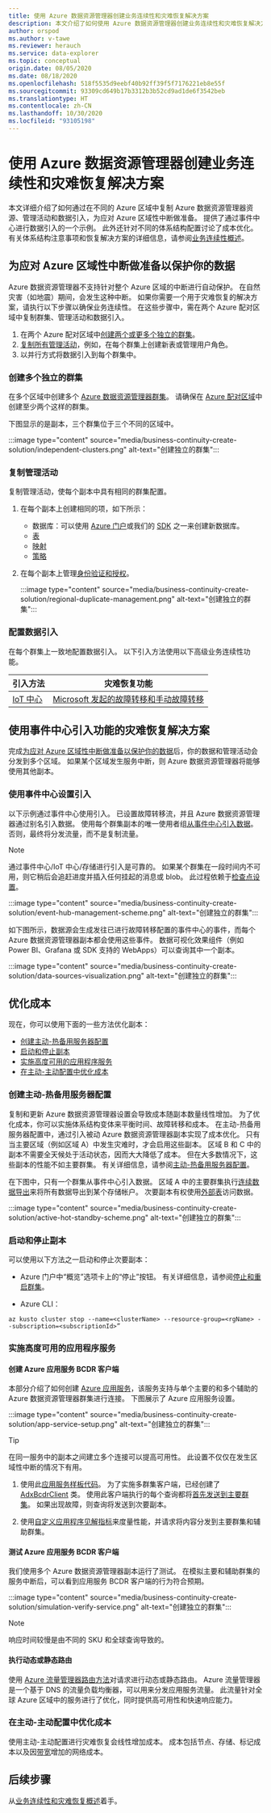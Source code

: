 ```yaml
---
title: 使用 Azure 数据资源管理器创建业务连续性和灾难恢复解决方案
description: 本文介绍了如何使用 Azure 数据资源管理器创建业务连续性和灾难恢复解决方案
author: orspod
ms.author: v-tawe
ms.reviewer: herauch
ms.service: data-explorer
ms.topic: conceptual
origin.date: 08/05/2020
ms.date: 08/18/2020
ms.openlocfilehash: 518f5535d9eebf40b92ff39f5f7176221eb8e55f
ms.sourcegitcommit: 93309cd649b17b3312b3b52cd9ad1de6f3542beb
ms.translationtype: HT
ms.contentlocale: zh-CN
ms.lasthandoff: 10/30/2020
ms.locfileid: "93105198"
---
```

# <a name="create-business-continuity-and-disaster-recovery-solutions-with-azure-data-explorer"></a>使用 Azure 数据资源管理器创建业务连续性和灾难恢复解决方案

本文详细介绍了如何通过在不同的 Azure 区域中复制 Azure 数据资源管理器资源、管理活动和数据引入，为应对 Azure 区域性中断做准备。 提供了通过事件中心进行数据引入的一个示例。 此外还针对不同的体系结构配置讨论了成本优化。 有关体系结构注意事项和恢复解决方案的详细信息，请参阅[业务连续性概述](business-continuity-overview.md)。

## <a name="prepare-for-azure-regional-outage-to-protect-your-data"></a>为应对 Azure 区域性中断做准备以保护你的数据

Azure 数据资源管理器不支持针对整个 Azure 区域的中断进行自动保护。 在自然灾害（如地震）期间，会发生这种中断。 如果你需要一个用于灾难恢复的解决方案，请执行以下步骤以确保业务连续性。 在这些步骤中，需在两个 Azure 配对区域中复制群集、管理活动和数据引入。

1. 在两个 Azure 配对区域中[创建两个或更多个独立的群集](#create-multiple-independent-clusters)。
1. [复制所有管理活动](#replicate-management-activities)，例如，在每个群集上创建新表或管理用户角色。
1. 以并行方式将数据引入到每个群集中。

### <a name="create-multiple-independent-clusters"></a>创建多个独立的群集

在多个区域中创建多个 [Azure 数据资源管理器群集](create-cluster-database-portal.md)。
请确保在 [Azure 配对区域](/best-practices-availability-paired-regions)中创建至少两个这样的群集。

下图显示的是副本，三个群集位于三个不同的区域中。 

:::image type="content" source="media/business-continuity-create-solution/independent-clusters.png" alt-text="创建独立的群集":::

### <a name="replicate-management-activities"></a>复制管理活动

复制管理活动，使每个副本中具有相同的群集配置。

1. 在每个副本上创建相同的项，如下所示： 
    * 数据库：可以使用 [Azure 门户](create-cluster-database-portal.md#create-a-database)或我们的 [SDK](https://github.com/Azure/azure-sdk-for-net/tree/master/sdk/kusto/Microsoft.Azure.Management.Kusto) 之一来创建新数据库。
    * [表](kusto/management/create-table-command.md)
    * [映射](kusto/management/create-ingestion-mapping-command.md)
    * [策略](kusto/management/policies.md)

1. 在每个副本上管理[身份验证和授权](kusto/management/security-roles.md)。

    :::image type="content" source="media/business-continuity-create-solution/regional-duplicate-management.png" alt-text="创建独立的群集":::    

### <a name="configure-data-ingestion"></a>配置数据引入

在每个群集上一致地配置数据引入。 以下引入方法使用以下高级业务连续性功能。

|引入方法  |灾难恢复功能  |
|---------|---------|
|[IoT 中心](/iot-hub/iot-hub-ha-dr#cross-region-dr)  |[Microsoft 发起的故障转移和手动故障转移](/iot-hub/iot-hub-ha-dr#cross-region-dr) |

<!-- |[Event Hub](ingest-data-event-hub.md) | Metadata disaster recovery using [primary and secondary disaster recovery namespaces](/event-hubs/event-hubs-geo-dr)     | -->

<!-- |[Ingest from storage using Event Grid subscription](ingest-data-event-grid.md) |  Implement a [geo-disaster recovery](/event-hubs/event-hubs-geo-dr) for the blob-created messages that are sent to Event Hub and the [disaster recovery and account failover strategy](/storage/common/storage-disaster-recovery-guidance)       | -->

## <a name="disaster-recovery-solution-using-event-hub-ingestion"></a>使用事件中心引入功能的灾难恢复解决方案

完成[为应对 Azure 区域性中断做准备以保护你的数据](#prepare-for-azure-regional-outage-to-protect-your-data)后，你的数据和管理活动会分发到多个区域。 如果某个区域发生服务中断，则 Azure 数据资源管理器将能够使用其他副本。 

### <a name="set-up-ingestion-using-event-hub"></a>使用事件中心设置引入

以下示例通过事件中心使用引入。 已设置故障转移流，并且 Azure 数据资源管理器通过别名引入数据。 使用每个群集副本的唯一使用者组[从事件中心引入数据](ingest-data-event-hub.md)。 否则，最终将分发流量，而不是复制流量。

> [!NOTE] 
> 通过事件中心/IoT 中心/存储进行引入是可靠的。 如果某个群集在一段时间内不可用，则它稍后会追赶进度并插入任何挂起的消息或 blob。 此过程依赖于[检查点设置](/event-hubs/event-hubs-features#checkpointing)。

:::image type="content" source="media/business-continuity-create-solution/event-hub-management-scheme.png" alt-text="创建独立的群集":::

如下图所示，数据源会生成发往已进行故障转移配置的事件中心的事件，而每个 Azure 数据资源管理器副本都会使用这些事件。 数据可视化效果组件（例如 Power BI、Grafana 或 SDK 支持的 WebApps）可以查询其中一个副本。

:::image type="content" source="media/business-continuity-create-solution/data-sources-visualization.png" alt-text="创建独立的群集":::

## <a name="optimize-costs"></a>优化成本

现在，你可以使用下面的一些方法优化副本：

* [创建主动-热备用服务器配置](#create-an-active-hot-standby-configuration)
* [启动和停止副本](#start-and-stop-the-replicas)
* [实施高度可用的应用程序服务](#implement-a-highly-available-application-service)
* [在主动-主动配置中优化成本](#optimize-cost-in-an-active-active-configuration)

### <a name="create-an-active-hot-standby-configuration"></a>创建主动-热备用服务器配置

复制和更新 Azure 数据资源管理器设置会导致成本随副本数量线性增加。 为了优化成本，你可以实施体系结构变体来平衡时间、故障转移和成本。
在主动-热备用服务器配置中，通过引入被动 Azure 数据资源管理器副本实现了成本优化。 只有当主要区域（例如区域 A）中发生灾难时，才会启用这些副本。 区域 B 和 C 中的副本不需要全天候处于活动状态，因而大大降低了成本。 但在大多数情况下，这些副本的性能不如主要群集。 有关详细信息，请参阅[主动-热备用服务器配置](business-continuity-overview.md#active-hot-standby-configuration)。

在下图中，只有一个群集从事件中心引入数据。 区域 A 中的主要群集执行[连续数据导出](kusto/management/data-export/continuous-data-export.md)来将所有数据导出到某个存储帐户。 次要副本有权使用[外部表](kusto/query/schema-entities/externaltables.md)访问数据。

:::image type="content" source="media/business-continuity-create-solution/active-hot-standby-scheme.png" alt-text="创建独立的群集":::

### <a name="start-and-stop-the-replicas"></a>启动和停止副本 

可以使用以下方法之一启动和停止次要副本：

<!-- * [Azure Data Explorer connector to Power Automate (Preview)](flow.md) -->

* Azure 门户中“概览”选项卡上的“停止”按钮。 有关详细信息，请参阅[停止和重启群集](create-cluster-database-portal.md#stop-and-restart-the-cluster)。

* Azure CLI： 

```kusto
az kusto cluster stop --name=<clusterName> --resource-group=<rgName> --subscription=<subscriptionId>” 
```

### <a name="implement-a-highly-available-application-service"></a>实施高度可用的应用程序服务

#### <a name="create-the-azure-app-service-bcdr-client"></a>创建 Azure 应用服务 BCDR 客户端

本部分介绍了如何创建 [Azure 应用服务](https://azure.microsoft.com/services/app-service/)，该服务支持与单个主要的和多个辅助的 Azure 数据资源管理器群集进行连接。 下图展示了 Azure 应用服务设置。

:::image type="content" source="media/business-continuity-create-solution/app-service-setup.png" alt-text="创建独立的群集":::

> [!TIP]
> 在同一服务中的副本之间建立多个连接可以提高可用性。 此设置不仅仅在发生区域性中断的情况下有用。  

1. 使用此[应用服务样板代码](https://github.com/Azure/azure-kusto-bcdr-boilerplate)。 为了实施多群集客户端，已经创建了 [AdxBcdrClient](https://github.com/Azure/azure-kusto-bcdr-boilerplate/blob/master/webapp/ADX/AdxBcdrClient.cs) 类。 使用此客户端执行的每个查询都将[首先发送到主要群集](https://github.com/Azure/azure-kusto-bcdr-boilerplate/blob/26f8c092982cb8a3757761217627c0e94928ee07/webapp/ADX/AdxBcdrClient.cs#L69)。 如果出现故障，则查询将发送到次要副本。

1. 使用[自定义应用程序见解指标](/azure-monitor/app/api-custom-events-metrics)来度量性能，并请求将内容分发到主要群集和辅助群集。 

#### <a name="test-the-azure-app-service-bcdr-client"></a>测试 Azure 应用服务 BCDR 客户端

我们使用多个 Azure 数据资源管理器副本运行了测试。 在模拟主要和辅助群集的服务中断后，可以看到应用服务 BCDR 客户端的行为符合预期。

:::image type="content" source="media/business-continuity-create-solution/simulation-verify-service.png" alt-text="创建独立的群集":::

> [!NOTE]
> 响应时间较慢是由不同的 SKU 和全球查询导致的。

#### <a name="perform-dynamic-or-static-routing"></a>执行动态或静态路由

使用 [Azure 流量管理器路由方法](/traffic-manager/traffic-manager-routing-methods)对请求进行动态或静态路由。  Azure 流量管理器是一个基于 DNS 的流量负载均衡器，可以用来分发应用服务流量。 此流量针对全球 Azure 区域中的服务进行了优化，同时提供高可用性和快速响应能力。 

<!-- You can also use [Azure Front Door based routing](/frontdoor/front-door-routing-methods). For comparison of these two methods, see [Load-balancing with Azure’s application delivery suite](/frontdoor/front-door-lb-with-azure-app-delivery-suite). -->

### <a name="optimize-cost-in-an-active-active-configuration"></a>在主动-主动配置中优化成本

使用主动-主动配置进行灾难恢复会线性增加成本。 成本包括节点、存储、标记成本以及因[带宽](https://www.azure.cn/pricing/details/bandwidth/)增加的网络成本。

<!-- #### Use optimized autoscale to optimize costs

Use the [optimized autoscale](manage-cluster-horizontal-scaling.md#optimized-autoscale) feature to configure horizontal scaling for the secondary clusters. They should be dimensioned so they can handle the ingestion load. Once the primary cluster isn't reachable, the secondary clusters will get more traffic and scale according to the configuration. 

Using optimized autoscale in this example saved roughly 50% of the cost in comparison to having the same horizontal and vertical scale on all replicas. -->

## <a name="next-steps"></a>后续步骤

从[业务连续性和灾难恢复概述](business-continuity-overview.md)着手。
